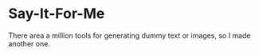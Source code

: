 Say-It-For-Me
=============

There area a million tools for generating dummy text or images, so I made another one. 
